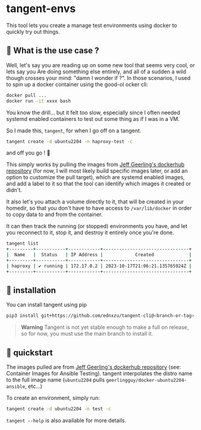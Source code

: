 # tangent-envs

This tool lets you create a manage test environments using docker to quickly try out things.

## 🤔 What is the use case ?

Well, let's say you are reading up on some new tool that seems very cool, or lets say you Are doing something else entirely, and all of a sudden a wild though crosses your mind: "damn I wonder if <insert any random question> ?". In those scenarios, I used to spin up a docker container using the good-ol ocker cli:

```bash
docker pull ...
docker run -it xxxx bash
```

You know the drill... but it felt too slow, especially since I often needed systemd enabled containers to test out some thing as if I was in a VM.

So I made this, `tangent`, for when I go off on a tangent.

```bash
tangent create -d ubuntu2204 -n haproxy-test -c
```

and off you go ! 🚀

This simply works by pulling the images from [Jeff Geerling's dockerhub repository](https://ansible.jeffgeerling.com/) (for now, I will most likely build specific images later, or add an option to customize the pull target), which are systemd enabled images, and add a label to it so that the tool can identify which images it created or didn't.

It also let's you attach a volume directly to it, that will be created in your homedir, so that you don't have to have access to `/var/lib/docker` in order to copy data to and from the container.

It can then track the running (or stopped) environments you have, and let you reconnect to it, stop it, and destroy it entirely once you're done.

```bash
tangent list
+---------+-----------+------------+--------------------------------+
|  Name   |  Status   | IP Address |            Created             |
+---------+-----------+------------+--------------------------------+
| haproxy | ✔ running | 172.17.0.2 | 2023-10-17T21:06:21.135765924Z |
+---------+-----------+------------+--------------------------------+
```

## 🐍 installation

You can install tangent using pip

```bash
pip3 install git+https://github.com/ednxzu/tangent-cli@<branch-or-tag>
```

> **Warning**
> Tangent is not yet stable enough to make a full on release, so for now, you must use the main branch to install it.

## 🚀 quickstart

The images pulled are from [Jeff Geerling's dockerhub repository](https://ansible.jeffgeerling.com/) (see: Container Images for Ansible Testing). tangent interpolates the distro name to the full image name (`ubuntu2204` pulls `geerlingguy/docker-ubuntu2204-ansible`, etc...)

To create an environment, simply run:

```bash
tangent create -d ubuntu2204 -n test -c
```

`tangent --help` is also available for more details.
